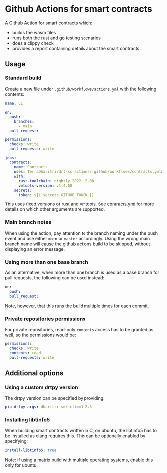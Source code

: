 # Github Actions for smart contracts

A Github Action for smart contracts which:
- builds the wasm files
- runs both the rust and go testing scenarios
- does a clippy check
- provides a report containing details about the smart contracts

## Usage

### Standard build

Create a new file under `.github/workflows/actions.yml` with the following contents:
```yml
name: CI

on:
  push:
    branches:
      - main
  pull_request:

permissions:
  checks: write
  pull-requests: write

jobs:
  contracts:
    name: Contracts
    uses: TerraDharitri/drt-sc-actions/.github/workflows/contracts.yml@v2
    with:
      rust-toolchain: nightly-2022-12-08
      vmtools-version: v1.4.60
    secrets:
      token: ${{ secrets.GITHUB_TOKEN }}
```

This uses fixed versions of rust and vmtools.
See [contracts.yml](.github/workflows/contracts.yml) for more details on which other arguments are supported.

### Main branch notes

When using the action, pay attention to the branch naming under the push event and use either `main` or `master` accordingly. Using the wrong main branch name will cause the github actions build to be skipped, without displaying an error message.

### Using more than one base branch

As an alternative, when more than one branch is used as a base branch for pull requests, the following can be used instead:
```yml
on:
  push:
  pull_request:
```
Note, however, that this runs the build multiple times for each commit.

### Private repositories permissions

For private repositories, read-only `contents` access has to be granted as well, so the permissions would be:
```yml
permissions:
  checks: write
  contents: read
  pull-requests: write
```

## Additional options

### Using a custom drtpy version

The drtpy version can be specified by providing:
```yml
pip-drtpy-args: dharitri-sdk-cli==1.2.3
```

### Installing libtinfo5

When building smart contracts written in C, on ubuntu, the libtinfo5 has to be installed as clang requires this.
This can be optionally enabled by specifying:
```yml
install-libtinfo5: true
```
Note: if using a matrix build with multiple operating systems, enable this only for ubuntu.
